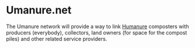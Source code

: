 # Umanure.net

The Umanure network will provide a way to link [Humanure](https://weblife.org/humanure/) composters with producers (everybody), collectors, land owners (for space for the compost piles) and other related service providers.
